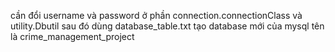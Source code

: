 cần đổi username và password ở phần connection.connectionClass và utility.Dbutil
sau đó dùng database_table.txt tạo database mới của mysql tên là crime_management_project